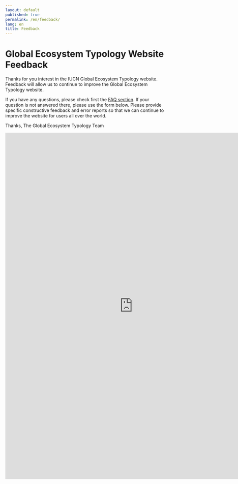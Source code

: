 ```yaml
---
layout: default
published: true
permalink: /en/feedback/
lang: en
title: Feedback
---
```



# Global Ecosystem Typology Website Feedback

Thanks for you interest in the IUCN Global Ecosystem Typology website. Feedback will allow us to continue to improve the Global Ecosystem Typology website. 

If you have any questions, please check first the [FAQ section](faqs). If your question is not answered there, please use the form below. Please provide specific constructive feedback and error reports so that we can continue to improve the website for users all over the world.

Thanks,
The Global Ecosystem Typology Team

<div class="rle-iframe-feedback-form-wrapper rle-needs-consent">
  <iframe
    class="rle-iframe-feedback-form"
    src="https://docs.google.com/forms/d/e/1FAIpQLSfvpQ4PEab54Km389dwxPynrE3aEwuFJq4E49sTfT0xsav5kQ/viewform?embedded=true"
    width="800"
    height="1090"
    frameborder="0"
    marginheight="0"
    marginwidth="0">
    Loading…
  </iframe>
</div>
